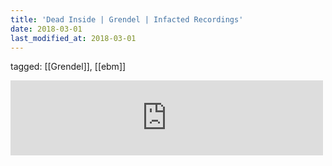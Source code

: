 ```yaml
---
title: 'Dead Inside | Grendel | Infacted Recordings'
date: 2018-03-01
last_modified_at: 2018-03-01
---
```

tagged: [[Grendel]], [[ebm]]
<iframe allowtransparency="true" class="bandcamp_audio_player" frameborder="0" height="120" src="https://bandcamp.com/EmbeddedPlayer/size=medium/bgcol=ffffff/linkcol=0687f5/notracklist=true/transparent=true/track=1112432166/" width="500"></iframe>